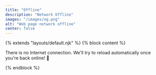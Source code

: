 ```yaml
---
title: "Offline"
description: "Network Offline"
images: "/images/og.png"
alt: "Web page network offline"
center: false
---
```

{% extends "layouts/default.njk" %}
{% block content %}

There is no Internet connection. We'll try to reload automatically once you're back online! 📶

{% endblock %}
